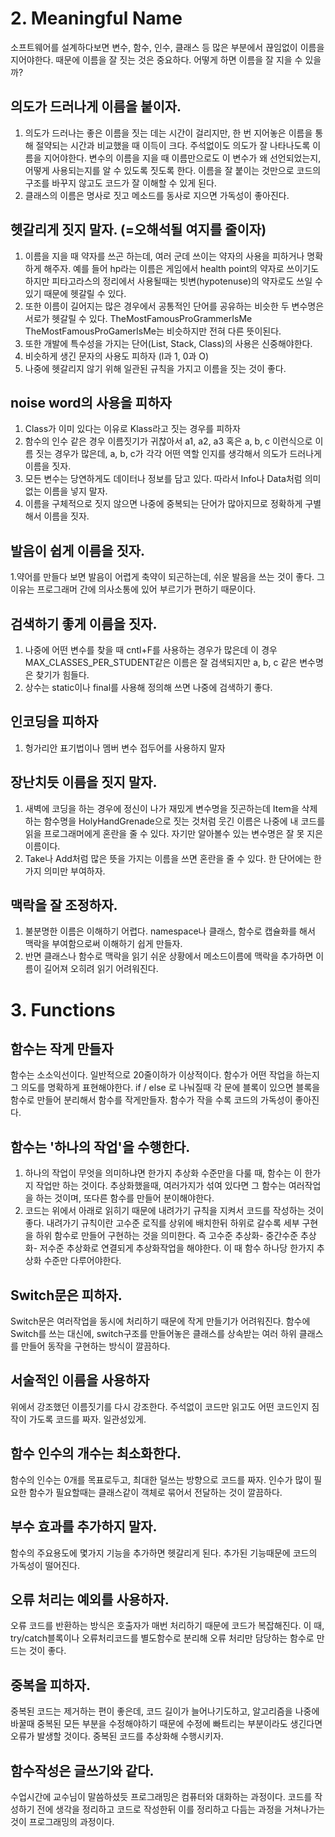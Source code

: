 # 2. Meaningful Name
소프트웨어를 설계하다보면 변수, 함수, 인수, 클래스 등 많은 부분에서 끊임없이 이름을 지어야한다. 때문에 이름을 잘 짓는 것은 중요하다. 어떻게 하면 이름을 잘 지을 수 있을까?

## 의도가 드러나게 이름을 붙이자.
1. 의도가 드러나는 좋은 이름을 짓는 데는 시간이 걸리지만, 한 번 지어놓은 이름을 통해 절약되는 시간과 비교했을 때 이득이 크다. 주석없이도 의도가 잘 나타나도록 이름을 지어야한다. 변수의 이름을 지을 때 이름만으로도 이 변수가 왜 선언되었는지, 어떻게 사용되는지를 알 수 있도록 짓도록 한다. 이름을 잘 붙이는 것만으로 코드의 구조를 바꾸지 않고도 코드가 잘 이해할 수 있게 된다.
2. 클래스의 이름은 명사로 짓고 메소드를 동사로 지으면 가독성이 좋아진다.

## 헷갈리게 짓지 말자. (=오해석될 여지를 줄이자)
1. 이름을 지을 때 약자를 쓰곤 하는데, 여러 군데 쓰이는 약자의 사용을 피하거나 명확하게 해주자. 예를 들어 hp라는 이름은 게임에서 health point의 약자로 쓰이기도 하지만 피타고라스의 정리에서 사용될때는 빗변(hypotenuse)의 약자로도 쓰일 수 있기 때문에 헷갈릴 수 있다.
2. 또한 이름이 길어지는 많은 경우에서 공통적인 단어를 공유하는 비슷한 두 변수명은 서로가 헷갈릴 수 있다. TheMostFamousProGrammerIsMe TheMostFamousProGamerIsMe는 비슷하지만 전혀 다른 뜻이된다.
3. 또한 개발에 특수성을 가지는 단어(List, Stack, Class)의 사용은 신중해야한다.
4. 비슷하게 생긴 문자의 사용도 피하자 (l과 1, 0과 O)
5. 나중에 헷갈리지 않기 위해 일관된 규칙을 가지고 이름을 짓는 것이 좋다.

## noise word의 사용을 피하자
1. Class가 이미 있다는 이유로 Klass라고 짓는 경우를 피하자
2. 함수의 인수 같은 경우 이름짓기가 귀찮아서 a1, a2, a3 혹은 a, b, c 이런식으로 이름 짓는 경우가 많은데, a, b, c가 각각 어떤 역할 인지를 생각해서 의도가 드러나게 이름을 짓자.
3. 모든 변수는 당연하게도 데이터나 정보를 담고 있다. 따라서 Info나 Data처럼 의미없는 이름을 넣지 말자.
4. 이름을 구체적으로 짓지 않으면 나중에 중복되는 단어가 많아지므로 정확하게 구별해서 이름을 짓자.

## 발음이 쉽게 이름을 짓자.
1.약어를 만들다 보면 발음이 어렵게 축약이 되곤하는데, 쉬운 발음을 쓰는 것이 좋다. 그 이유는 프로그래머 간에 의사소통에 있어 부르기가 편하기 때문이다.

## 검색하기 좋게 이름을 짓자.
1. 나중에 어떤 변수를 찾을 때 cntl+F를 사용하는 경우가 많은데 이 경우 MAX_CLASSES_PER_STUDENT같은 이름은 잘 검색되지만 a, b, c 같은 변수명은 찾기가 힘들다. 
2. 상수는 static이나 final를 사용해 정의해 쓰면 나중에 검색하기 좋다.

## 인코딩을 피하자
1. 헝가리안 표기법이나 멤버 변수 접두어를 사용하지 말자

## 장난치듯 이름을 짓지 말자.
1. 새벽에 코딩을 하는 경우에 정신이 나가 재밌게 변수명을 짓곤하는데 Item을 삭제하는 함수명을 HolyHandGrenade으로 짓는 것처럼 웃긴 이름은 나중에 내 코드를 읽을 프로그래머에게 혼란을 줄 수 있다. 자기만 알아볼수 있는 변수명은 잘 못 지은 이름이다.
2. Take나 Add처럼 많은 뜻을 가지는 이름을 쓰면 혼란을 줄 수 있다. 한 단어에는 한가지 의미만 부여하자.

## 맥락을 잘 조정하자.
1. 불분명한 이름은 이해하기 어렵다. namespace나 클래스, 함수로 캡슐화를 해서 맥락을 부여함으로써 이해하기 쉽게 만들자.
2. 반면 클래스나 함수로 맥락을 읽기 쉬운 상황에서 메소드이름에 맥락을 추가하면 이름이 길어져 오히려 읽기 어려워진다.

# 3. Functions
## 함수는 작게 만들자
함수는 소소익선이다. 일반적으로 20줄이하가 이상적이다. 함수가 어떤 작업을 하는지 그 의도를 명확하게 표현해야한다. if / else 로 나눠질때 각 문에 블록이 있으면 블록을 함수로 만들어 분리해서 함수를 작게만들자. 함수가 작을 수록 코드의 가독성이 좋아진다.

## 함수는 '하나의 작업'을 수행한다.
1. 하나의 작업이 무엇을 의미하냐면 한가지 추상화 수준만을 다룰 때, 함수는 이 한가지 작업만 하는 것이다. 추상화했을때, 여러가지가 섞여 있다면 그 함수는 여러작업을 하는 것이며, 또다른 함수를 만들어 분이해야한다.
2. 코드는 위에서 아래로 읽히기 때문에 내려가기 규칙을 지켜서 코드를 작성하는 것이 좋다. 내려가기 규칙이란 고수준 로직를 상위에 배치한뒤 하위로 갈수록 세부 구현을 하위 함수로 만들어 구현하는 것을 의미한다. 즉 고수준 추상화- 중간수준 추상화- 저수준 추상화로 연결되게 추상화작업을 해야한다. 이 때 함수 하나당 한가지 추상화 수준만 다루어야한다.

## Switch문은 피하자.
Switch문은 여러작업을 동시에 처리하기 때문에 작게 만들기가 어려워진다. 함수에 Switch를 쓰는 대신에, switch구조를 만들어놓은 클래스를 상속받는 여러 하위 클래스를 만들어 동작을 구현하는 방식이 깔끔하다.

## 서술적인 이름을 사용하자
위에서 강조했던 이름짓기를 다시 강조한다. 주석없이 코드만 읽고도 어떤 코드인지 짐작이 가도록 코드를 짜자. 일관성있게.

## 함수 인수의 개수는 최소화한다.
함수의 인수는 0개를 목표로두고, 최대한 덜쓰는 방향으로 코드를 짜자. 인수가 많이 필요한 함수가 필요할때는 클래스같이 객체로 묶어서 전달하는 것이 깔끔하다.

## 부수 효과를 추가하지 말자.
함수의 주요용도에 몇가지 기능을 추가하면 헷갈리게 된다. 추가된 기능때문에 코드의 가독성이 떨어진다.

## 오류 처리는 예외를 사용하자.
오류 코드를 반환하는 방식은 호출자가 매번 처리하기 때문에 코드가 복잡해진다. 이 때, try/catch블록이나 오류처리코드를 별도함수로 분리해 오류 처리만 담당하는 함수로 만드는 것이 좋다.

## 중복을 피하자.
중복된 코드는 제거하는 편이 좋은데, 코드 길이가 늘어나기도하고, 알고리즘을 나중에 바꿀때 중복된 모든 부분을 수정해야하기 때문에 수정에 빠트리는 부분이라도 생긴다면 오류가 발생할 것이다. 중복된 코드를 추상화해 수행시키자.

## 함수작성은 글쓰기와 같다.
수업시간에 교수님이 말씀하셨듯 프로그래밍은 컴퓨터와 대화하는 과정이다. 코드를 작성하기 전에 생각을 정리하고 코드로 작성한뒤 이를 정리하고 다듬는 과정을 거쳐나가는 것이 프로그래밍의 과정이다.
